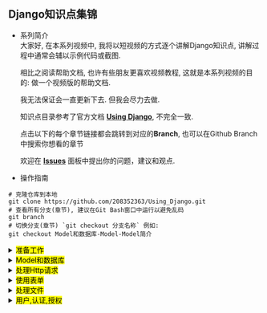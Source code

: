 Django知识点集锦
---
* 系列简介  
    大家好, 在本系列视频中, 我将以短视频的方式逐个讲解Django知识点, 讲解过程中通常会辅以示例代码或截图. 
    
    相比之阅读帮助文档, 也许有些朋友更喜欢视频教程, 这就是本系列视频的目的: 做一个视频版的帮助文档.
    
    我无法保证会一直更新下去. 但我会尽力去做. 
    
    知识点目录参考了官方文档 [**Using Django**](https://docs.djangoproject.com/en/3.0/topics/), 不完全一致.
    
    点击以下的每个章节链接都会跳转到对应的**Branch**, 也可以在Github Branch中搜索你想看的章节
    
    欢迎在 [**Issues**](https://github.com/208352363/Using_Django/issues) 面板中提出你的问题，建议和观点.
* 操作指南 
```shell script
# 克隆仓库到本地
git clone https://github.com/208352363/Using_Django.git
# 查看所有分支(章节), 建议在Git Bash窗口中运行以避免乱码
git branch
# 切换分支(章节) `git checkout 分支名称` 例如:
git checkout Model和数据库-Model-Model简介
```
<details>
  <summary><mark>准备工作</mark></summary>
  <ul>
    <li><a href="https://github.com/208352363/Using_Django/tree/%E5%87%86%E5%A4%87%E5%B7%A5%E4%BD%9C-%E5%AE%89%E8%A3%85Python" target="_blank">安装Python</a></li>
    <li><a href="https://github.com/208352363/Using_Django/tree/%E5%87%86%E5%A4%87%E5%B7%A5%E4%BD%9C-%E5%AE%89%E8%A3%85Git" target="_blank">安装Git</a></li>
    <li><a href="https://github.com/208352363/Using_Django/tree/%E5%87%86%E5%A4%87%E5%B7%A5%E4%BD%9C-%E5%AE%89%E8%A3%85Pycharm" target="_blank">安装Pycharm</a></li>
    <li><a href="https://github.com/208352363/Using_Django/tree/%E5%87%86%E5%A4%87%E5%B7%A5%E4%BD%9C-(%E5%8F%AF%E9%80%89)%E5%AE%89%E8%A3%85MySQL" target="_blank">(可选)安装MySQL</a></li>
    <li><a href="https://github.com/208352363/Using_Django/tree/%E5%87%86%E5%A4%87%E5%B7%A5%E4%BD%9C-(%E5%8F%AF%E9%80%89)%E5%AE%89%E8%A3%85Postman" target="_blank">(可选)安装Postman</a></li>
    <li><a href="https://github.com/208352363/Using_Django/tree/%E5%87%86%E5%A4%87%E5%B7%A5%E4%BD%9C-(%E5%8F%AF%E9%80%89)%E5%AE%89%E8%A3%85FireFox-Developer-Edition" target="_blank">(可选)安装FireFox Developer Edition</a></li>
    <li><a href="https://github.com/208352363/Using_Django/tree/%E5%87%86%E5%A4%87%E5%B7%A5%E4%BD%9C-%E5%88%9B%E5%BB%BA%E9%A1%B9%E7%9B%AE(%E4%BD%BF%E7%94%A8Pycharm%E6%88%96%E5%91%BD%E4%BB%A4%E8%A1%8C)" target="_blank">创建项目(使用Pycharm或命令行)</a></li>
    <li><a href="https://github.com/208352363/Using_Django/tree/%E5%87%86%E5%A4%87%E5%B7%A5%E4%BD%9C-%E5%88%9B%E5%BB%BA%E9%A1%B9%E7%9B%AE(%E4%BD%BF%E7%94%A8Pycharm%E6%88%96%E5%91%BD%E4%BB%A4%E8%A1%8C)#-3" target="_blank">项目的Git和Github配置</a></li>
    <li><a href="https://github.com/208352363/Using_Django/tree/%E5%87%86%E5%A4%87%E5%B7%A5%E4%BD%9C-%E5%B8%B8%E7%94%A8%E9%85%8D%E7%BD%AE(settings.py)" target="_blank">常用配置(settings.py)</a></li>
    <li><a href="https://github.com/208352363/Using_Django/tree/%E5%87%86%E5%A4%87%E5%B7%A5%E4%BD%9C-%E6%87%92%E4%BA%BA%E8%BF%90%E8%A1%8Cmanage.py%E7%9A%84%E6%96%B9%E6%B3%95" target="_blank">懒人运行manage.py的方法</a></li>
  </ul>
</details>
<details>
  <summary><mark>Model和数据库</mark></summary>
  <blockquote>
    <details>
      <summary><mark>Model</mark></summary>
      <ul>
        <li><a href="https://github.com/208352363/Using_Django/tree/Model%E5%92%8C%E6%95%B0%E6%8D%AE%E5%BA%93-Model-Model%E7%AE%80%E4%BB%8B" target="_blank">Model简介</a></li>
        <li><a href="https://github.com/208352363/Using_Django/tree/Model%E5%92%8C%E6%95%B0%E6%8D%AE%E5%BA%93-Model-Field%E7%AE%80%E4%BB%8B" target="_blank">Field简介</a></li>
        <li>Field一对一,多对一,多对多</li>
        <li>Model之Meta,属性,方法</li>
        <li>Model继承
          <ul>
            <li>抽象父类</li>
            <li>多表继承</li>
            <li>代理Model</li>
          </ul>
        </li>
      </ul>
    </details>
  </blockquote>
</details>
<details>
  <summary><mark>处理Http请求</mark></summary>
  <blockquote>
    <details>
      <summary><mark>处理URL</mark></summary>
      <ul>
        <li><a href="https://github.com/208352363/Using_Django/tree/%E5%A4%84%E7%90%86Http%E8%AF%B7%E6%B1%82-%E5%A4%84%E7%90%86URL-Django%E5%A6%82%E4%BD%95%E5%A4%84%E7%90%86%E8%AF%B7%E6%B1%82" target="_blank">Django如何处理请求</a></li>
      </ul>
    </details>
  </blockquote>
</details>
<details>
  <summary><mark>使用表单</mark></summary>
  <ul>
    <li><a href="https://github.com/208352363/Using_Django/tree/%E4%BD%BF%E7%94%A8%E8%A1%A8%E5%8D%95-Django%E8%A1%A8%E5%8D%95%E7%AE%80%E4%BB%8B" target="_blank">Django表单简介</a></li>
  </ul>
</details>
<details>
  <summary><mark>处理文件</mark></summary>
  <ul>
    <li><a href="https://github.com/208352363/Using_Django/tree/%E5%A4%84%E7%90%86%E6%96%87%E4%BB%B6-%E5%9C%A8Model%E4%B8%AD%E4%BD%BF%E7%94%A8%E6%96%87%E4%BB%B6" target="_blank">在Model中使用文件</a></li>
    <li><a href="https://github.com/208352363/Using_Django/tree/%E5%A4%84%E7%90%86%E6%96%87%E4%BB%B6-%E6%96%87%E4%BB%B6%E5%AF%B9%E8%B1%A1" target="_blank">File对象</a></li>
    <li><a href="https://github.com/208352363/Using_Django/tree/%E5%A4%84%E7%90%86%E6%96%87%E4%BB%B6-%E6%96%87%E4%BB%B6%E5%AD%98%E5%82%A8(%E6%96%B9%E5%BC%8F)" target="_blank">文件存储(方式)</a></li>
  </ul>
</details>
<details>
  <summary><mark>用户,认证,授权</mark></summary>
  <ul>
    <li><a href="https://github.com/208352363/Using_Django/tree/%E7%94%A8%E6%88%B7%2C%E8%AE%A4%E8%AF%81%2C%E6%8E%88%E6%9D%83-%E7%AE%80%E4%BB%8B" target="_blank">Django Auth 简介</a></li>
    <li><a href="https://github.com/208352363/Using_Django/tree/%E7%94%A8%E6%88%B7%2C%E8%AE%A4%E8%AF%81%2C%E6%8E%88%E6%9D%83-User%E5%AF%B9%E8%B1%A1" target="_blank">User对象</a></li>
    <li><a href="https://github.com/208352363/Using_Django/tree/%E7%94%A8%E6%88%B7%2C%E8%AE%A4%E8%AF%81%2C%E6%8E%88%E6%9D%83-%E6%9D%83%E9%99%90%E5%92%8C%E6%9D%83%E9%99%90%E7%BB%84" target="_blank">权限和权限组</a></li>
    <li><a href="https://github.com/208352363/Using_Django/tree/%E7%94%A8%E6%88%B7%2C%E8%AE%A4%E8%AF%81%2C%E6%8E%88%E6%9D%83-%E4%BD%BF%E7%94%A8admin%E5%90%8E%E5%8F%B0%E7%AE%A1%E7%90%86%E7%94%A8%E6%88%B7" target="_blank">使用admin后台管理用户</a></li>
    <li><a href="https://github.com/208352363/Using_Django/tree/%E7%94%A8%E6%88%B7%2C%E8%AE%A4%E8%AF%81%2C%E6%8E%88%E6%9D%83-如何实现登录" target="_blank">如何实现登录</a></li>
  </ul>
</details>
